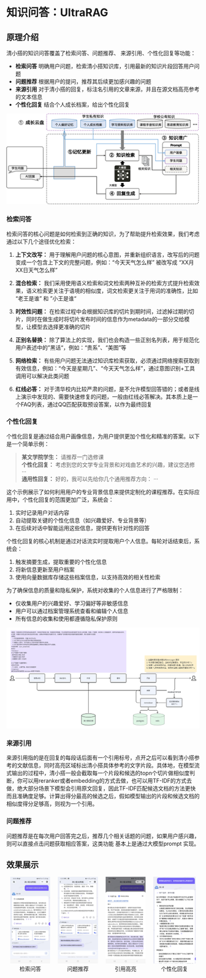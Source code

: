 # 知识问答：UltraRAG

## 原理介绍
清小搭的知识问答覆盖了检索问答、问题推荐、 来源引用、个性化回复等功能：   
- **检索问答**  明确用户问题，检索清小搭知识库，引用最新的知识片段回答用户问题  
- **问题推荐** 根据用户的提问，推荐其后续更加感兴趣的问题   
- **来源引用** 对于清小搭的回复，标注名引用的文章来源，并且在源文档高亮参考的文本信息  
- **个性化回复** 结合个人成长档案，给出个性化回复   

![清小搭知识问答链路](../assets/imgs/rag.png)


### 检索问答
检索问答的核心问题是如何检索到正确的知识，为了帮助提升检索效果，我们考虑通过以下几个途径优化检索：
  
1. **上下文改写：** 用于理解用户问题的核心意图，并重新组织语言，改写后的问题变成一个包含上下文的完整问题，例如：“今天天气怎么样”  被改写成 “XX月XX日天气怎么样”    

2. **混合检索：** 我们采用使用语义检索和词文检索两种互补的检索方式提升检索效果，语义检索更关注于语境的相似度，词文检索更关注于用词的准确性，比如 “老王是谁” 和 ”小王是谁“  

3. **时效性问题：** 在检索过程中会根据知识库的切片到期时间，过滤掉过期的切片，同时在做生成时将切片发布时间的信息作为metadata的一部分交给模型，让模型去选择更准确的切片   

4. **正别名替换：** 除了算法上的实现，我们也会构造一些正别名列表，用于规范化用户表述中的”黑话“，例如：“贵系”、“美图”等   

5. **网络检索：** 有些用户问题无法通过知识库检索获取，必须通过网络搜索获取到有效信息，例如：“今天是星期几”、“今天天气怎么样”，通过意图识别+工具调用可以解决此类问题   

6. **红线必答：** 对于清华校内比较严肃的问题，是不允许模型回答错的；或者是线上演示中发现的、需要快速修复的问题，一般由红线必答解决。其本质上是一个FAQ列表，通过QQ匹配获取预设答案，以作为最终回复   


### 个性化回复
个性化回复是通过结合用户画像信息，为用户提供更加个性化和精准的答案。以下是一个简单示例：

> **某文学院学生：** 请推荐一门选修课   
> **个性化回复：** 考虑到您的文学专业背景和对戏曲艺术的兴趣，建议您选修 ···    
> **通用性回复：** 好的，我可以先给你几个通用推荐方向： ···

这个示例展示了如何利用用户的专业背景信息来提供定制化的课程推荐。在实际应用中，个性化回复的范围更加广泛，系统会：

1. 实时记录用户对话内容
2. 自动提取关键的个性化信息（如兴趣爱好、专业背景等）
3. 在后续对话中智能运用这些信息，提供更有针对性的回答

个性化回复的核心机制是通过对话流实时提取用户个人信息。每轮对话结束后，系统会：

1. 触发摘要生成，提取重要的个性化信息
2. 将新信息更新至用户档案
3. 使用向量数据库存储这些档案信息，以支持高效的相关性检索

为了确保信息的质量和隐私保护，系统对收集的个人信息进行了严格限制：

- 仅收集用户的兴趣爱好、学习偏好等非敏感信息
- 用户可以通过档案管理系统查看和编辑个人信息
- 所有信息的收集和使用都遵循隐私保护原则

![清小搭知识问答链路](../assets/imgs/memobase.png)


### 来源引用
来源引用指的是在回复的每段话后面有一个引用标号，点开之后可以看到清小搭参考的文献信息，同时高亮区域标出清小搭具体参考的文字片段。具体地，在模型流式输出的过程中，清小搭一般会截取每一个片段和候选的topn个切片做相似度判断，你可以用reranker或者embedding的方式去做，也可以用TF-IDF的方式去做，绝大部分场景下模型会引用原文回复，因此TF-IDF匹配候选文档的方法更快而且准确度足够。计算出得分最高的候选之后，假如模型输出的片段和候选文档的相似度得分足够高，则视为一个引用。


### 问题推荐
问题推荐是在每次用户回答完之后，推荐几个相关话题的问题，如果用户感兴趣，则可以直接点击问题获取相应答案，这类功能 基本上是通过大模型prompt 实现。

## 效果展示
<div style="display: flex; justify-content: space-around;">
  <figure style="margin: 0 10px;">
    <img src="../assets/imgs/answer.png" alt="检索问答" style="width: 100%;">
    <figcaption style="text-align: center;"> 检索问答 </figcaption>
  </figure>
  <figure style="margin: 0 10px;">
    <img src="../assets/imgs/next_query.png" alt="问题推荐" style="width: 100%;">
    <figcaption style="text-align: center;"> 问题推荐 </figcaption>
  </figure>
  <figure style="margin: 0 10px;">
    <img src="../assets/imgs/citation.png" alt="引用高亮" style="width: 100%;">
    <figcaption style="text-align: center;"> 引用高亮 </figcaption>
  </figure>
  <figure style="margin: 0 10px;">
    <img src="../assets/imgs/personal.png" alt="个性化回复" style="width: 100%;">
    <figcaption style="text-align: center;"> 个性化回复 </figcaption>
  </figure>
</div>

